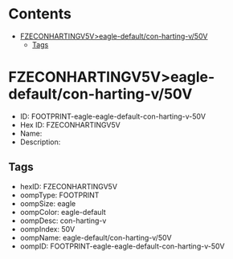 



Contents
========

* [FZECONHARTINGV5V>eagle-default/con-harting-v/50V](#fzeconhartingv5veagle-defaultcon-harting-v50v)
	* [Tags](#tags)

# FZECONHARTINGV5V>eagle-default/con-harting-v/50V

- ID: FOOTPRINT-eagle-eagle-default-con-harting-v-50V
- Hex ID: FZECONHARTINGV5V
- Name: 
- Description: 

## Tags

- hexID: FZECONHARTINGV5V
- oompType: FOOTPRINT
- oompSize: eagle
- oompColor: eagle-default
- oompDesc: con-harting-v
- oompIndex: 50V
- oompName: eagle-default/con-harting-v/50V
- oompID: FOOTPRINT-eagle-eagle-default-con-harting-v-50V
